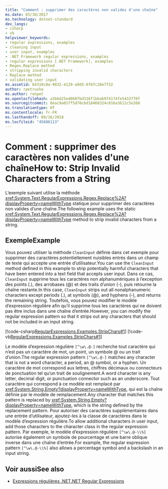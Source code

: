 ```yaml
---
title: "Comment : supprimer des caractères non valides d'une chaîne"
ms.date: 03/30/2017
ms.technology: dotnet-standard
dev_langs:
- csharp
- vb
helpviewer_keywords:
- regular expressions, examples
- cleaning input
- user input, examples
- .NET Framework regular expressions, examples
- regular expressions [.NET Framework], examples
- Regex.Replace method
- stripping invalid characters
- Replace method
- validating user input
ms.assetid: b4319c8a-9032-4129-a9d5-6f6fc28e7f32
author: rpetrusha
ms.author: ronpet
ms.openlocfilehash: a3bbd25e40607bd316f1bbab974174fe5433770f
ms.sourcegitcommit: 6eac9a01ff5d70c6d18460324c016a3612c5e268
ms.translationtype: HT
ms.contentlocale: fr-FR
ms.lasthandoff: 09/16/2018
ms.locfileid: "45686113"
---
```

# <a name="how-to-strip-invalid-characters-from-a-string"></a><span data-ttu-id="39138-102">Comment : supprimer des caractères non valides d'une chaîne</span><span class="sxs-lookup"><span data-stu-id="39138-102">How to: Strip Invalid Characters from a String</span></span>
<span data-ttu-id="39138-103">L’exemple suivant utilise la méthode <xref:System.Text.RegularExpressions.Regex.Replace%2A?displayProperty=nameWithType> statique pour supprimer des caractères non valides d’une chaîne.</span><span class="sxs-lookup"><span data-stu-id="39138-103">The following example uses the static <xref:System.Text.RegularExpressions.Regex.Replace%2A?displayProperty=nameWithType> method to strip invalid characters from a string.</span></span>  
  
## <a name="example"></a><span data-ttu-id="39138-104">Exemple</span><span class="sxs-lookup"><span data-stu-id="39138-104">Example</span></span>  
 <span data-ttu-id="39138-105">Vous pouvez utiliser la méthode `CleanInput` définie dans cet exemple pour supprimer des caractères potentiellement nuisibles entrés dans un champ de texte qui accepte une entrée d’utilisateur.</span><span class="sxs-lookup"><span data-stu-id="39138-105">You can use the `CleanInput` method defined in this example to strip potentially harmful characters that have been entered into a text field that accepts user input.</span></span> <span data-ttu-id="39138-106">Dans ce cas, `CleanInput` supprime tous les caractères non alphanumériques à l’exception des points (.), des arrobases (@) et des traits d’union (-), puis retourne la chaîne restante.</span><span class="sxs-lookup"><span data-stu-id="39138-106">In this case, `CleanInput` strips out all nonalphanumeric characters except periods (.), at symbols (@), and hyphens (-), and returns the remaining string.</span></span> <span data-ttu-id="39138-107">Toutefois, vous pouvez modifier le modèle d’expression régulière afin qu’il supprime tous les caractères qui ne doivent pas être inclus dans une chaîne d’entrée.</span><span class="sxs-lookup"><span data-stu-id="39138-107">However, you can modify the regular expression pattern so that it strips out any characters that should not be included in an input string.</span></span>  
  
 [!code-csharp[RegularExpressions.Examples.StripChars#1](../../../samples/snippets/csharp/VS_Snippets_CLR/RegularExpressions.Examples.StripChars/cs/Example.cs#1)]
 [!code-vb[RegularExpressions.Examples.StripChars#1](../../../samples/snippets/visualbasic/VS_Snippets_CLR/RegularExpressions.Examples.StripChars/vb/Example.vb#1)]  
  
 <span data-ttu-id="39138-108">Le modèle d’expression régulière `[^\w\.@-]` recherche tout caractère qui n’est pas un caractère de mot, un point, un symbole @ ou un trait d’union.</span><span class="sxs-lookup"><span data-stu-id="39138-108">The regular expression pattern `[^\w\.@-]` matches any character that is not a word character, a period, an @ symbol, or a hyphen.</span></span> <span data-ttu-id="39138-109">Un caractère de mot correspond aux lettres, chiffres décimaux ou connecteurs de ponctuation tel qu’un trait de soulignement.</span><span class="sxs-lookup"><span data-stu-id="39138-109">A word character is any letter, decimal digit, or punctuation connector such as an underscore.</span></span> <span data-ttu-id="39138-110">Tout caractère qui correspond à ce modèle est remplacé par <xref:System.String.Empty?displayProperty=nameWithType>, qui est la chaîne définie par le modèle de remplacement.</span><span class="sxs-lookup"><span data-stu-id="39138-110">Any character that matches this pattern is replaced by <xref:System.String.Empty?displayProperty=nameWithType>, which is the string defined by the replacement pattern.</span></span> <span data-ttu-id="39138-111">Pour autoriser des caractères supplémentaires dans une entrée d’utilisateur, ajoutez-les à la classe de caractères dans le modèle d’expression régulière.</span><span class="sxs-lookup"><span data-stu-id="39138-111">To allow additional characters in user input, add those characters to the character class in the regular expression pattern.</span></span> <span data-ttu-id="39138-112">Par exemple, le modèle d’expression régulière `[^\w\.@-\\%]` autorise également un symbole de pourcentage et une barre oblique inverse dans une chaîne d’entrée.</span><span class="sxs-lookup"><span data-stu-id="39138-112">For example, the regular expression pattern `[^\w\.@-\\%]` also allows a percentage symbol and a backslash in an input string.</span></span>  
  
## <a name="see-also"></a><span data-ttu-id="39138-113">Voir aussi</span><span class="sxs-lookup"><span data-stu-id="39138-113">See also</span></span>

- [<span data-ttu-id="39138-114">Expressions régulières .NET</span><span class="sxs-lookup"><span data-stu-id="39138-114">.NET Regular Expressions</span></span>](../../../docs/standard/base-types/regular-expressions.md)
